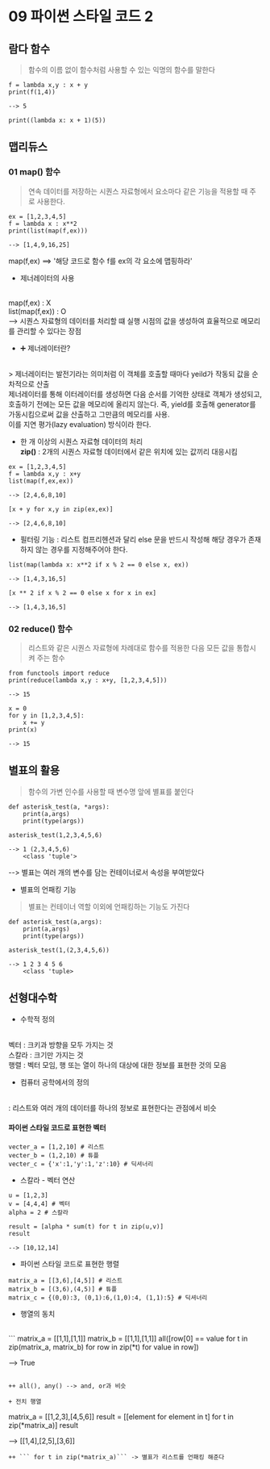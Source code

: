 # 09 파이썬 스타일 코드 2

## 람다 함수
> 함수의 이름 없이 함수처럼 사용할 수 있는 익명의 함수를 말한다

```
f = lambda x,y : x + y
print(f(1,4))

--> 5
```

```
print((lambda x: x + 1)(5))
```

## 맵리듀스

### 01 map() 함수
> 연속 데이터를 저장하는 시퀀스 자료형에서 요소마다 같은 기능을 적용할 때 주로 사용한다.

```
ex = [1,2,3,4,5]
f = lambda x : x**2
print(list(map(f,ex)))

--> [1,4,9,16,25]
```

map(f,ex) ==> '해당 코드로 함수 f를 ex의 각 요소에 맵핑하라'

+ 제너레이터의 사용
<br>
map(f,ex) : X
<br>
list(map(f,ex)) : O
<br>
--> 시퀀스 자료형의 데이터를 처리할 떄 실행 시점의 값을 생성하여 효율적으로 메모리를 관리할 수 있다는 장점 

+ ➕ 제너레이터란?
<br>
> 제너레이터는 발전기라는 의미처럼 이 객체를 호출할 때마다 yeild가 작동되 값을 순차적으로 산출
<br>
제너레이터를 통해 이터레이터를 생성하면 다음 순서를 기억한 상태로 객체가 생성되고, 호출하기 전에는 모든 값을 메모리에 올리지 않는다. 즉, yield를 호출해 generator를 가동시킴으로써 값을 산출하고 그만큼의 메모리를 사용.
<br>
이를 지연 평가(lazy evaluation) 방식이라 한다.

+ 한 개 이상의 시퀀스 자료형 데이터의 처리
<br><b>zip()</b> : 2개의 시퀀스 자료형 데이터에서 같은 위치에 있는 값끼리 대응시킴

```
ex = [1,2,3,4,5]
f = lambda x,y : x+y
list(map(f,ex,ex))

--> [2,4,6,8,10]
```

```
[x + y for x,y in zip(ex,ex)]

--> [2,4,6,8,10]
```

+ 필터링 기능
: 리스트 컴프리헨션과 달리 else 문을 반드시 작성해 해당 경우가 존재하지 않는 경우를 지정해주어야 한다.

```
list(map(lambda x: x**2 if x % 2 == 0 else x, ex))

--> [1,4,3,16,5]
```

```
[x ** 2 if x % 2 == 0 else x for x in ex]

--> [1,4,3,16,5]
```

### 02 reduce() 함수
> 리스트와 같은 시퀀스 자료형에 차례대로 함수를 적용한 다음 모든 값을 통합시켜 주는 함수

```
from functools import reduce
print(reduce(lambda x,y : x+y, [1,2,3,4,5]))

--> 15
```

```
x = 0
for y in [1,2,3,4,5]:
    x += y
print(x)

--> 15
```

## 별표의 활용
> 함수의 가변 인수를 사용할 때 변수명 앞에 별표를 붙인다

```
def asterisk_test(a, *args):
    print(a,args)
    print(type(args))

asterisk_test(1,2,3,4,5,6)

--> 1 (2,3,4,5,6)
    <class 'tuple'>
```
--> 별표는 여러 개의 변수를 담는 컨테이너로서 속성을 부여받았다

+ 별표의 언패킹 기능
> 별표는 컨테이너 역할 이외에 언패킹하는 기능도 가진다

```
def asterisk_test(a,args):
    print(a,args)
    print(type(args))

asterisk_test(1,(2,3,4,5,6))

--> 1 2 3 4 5 6
    <class 'tuple>
```

## 선형대수학
+ 수학적 정의
<br>
벡터 : 크키과 방향을 모두 가지는 것 
<br>
스칼라 : 크기만 가지는 것
<br>
행렬 : 벡터 모임, 행 또는 열이 하나의 대상에 대한 정보를 표현한 것의 모음

* 컴퓨터 공학에서의 정의
<br>
: 리스트와 여러 개의 데이터를 하나의 정보로 표현한다는 관점에서 비슷

#### 파이썬 스타일 코드로 표현한 벡터

```
vecter_a = [1,2,10] # 리스트
vecter_b = (1,2,10) # 튜플
vecter_c = {'x':1,'y':1,'z':10} # 딕셔너리
```

* 스칼라 - 벡터 연산
```
u = [1,2,3]
v = [4,4,4] # 벡터
alpha = 2 # 스칼라

result = [alpha * sum(t) for t in zip(u,v)]
result

--> [10,12,14]
```

* 파이썬 스타일 코드로 표현한 행렬
```
matrix_a = [[3,6],[4,5]] # 리스트
matrix_b = [(3,6),(4,5)] # 튜플
matrix_c = {(0,0):3, (0,1):6,(1,0):4, (1,1):5} # 딕셔너리
```

+ 행열의 동치
<br>
```
matrix_a = [[1,1],[1,1]]
matrix_b = [[1,1],[1,1]]
all([row[0] == value for t in zip(matrix_a, matrix_b) for row in zip(*t) for value in row])

--> True
```

++ all(), any() --> and, or과 비슷

+ 전치 행열
```
matrix_a = [[1,2,3],[4,5,6]]
result = [[element for element in t] for t in zip(*matrix_a)]
result

--> [[1,4],[2,5],[3,6]]
```
++ ``` for t in zip(*matrix_a)``` -> 별표가 리스트를 언패킹 해준다